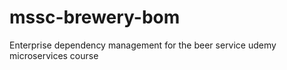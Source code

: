 # mssc-brewery-bom
Enterprise dependency management for the beer service udemy microservices course
